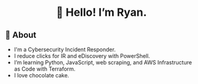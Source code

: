<h1 align="center">👋 Hello! I’m Ryan.</h1>

<h2>👤 About</h2>
<p>
    <ul>
        <li>I'm a Cybersecurity Incident Responder.</li>
        <li>I reduce clicks for IR and eDiscovery with PowerShell.</li>
        <li>I’m learning Python, JavaScript, web scraping, and AWS Infrastructure as Code with Terraform.</li>
        <li>I love chocolate cake.</li>
    </ul>
</p>